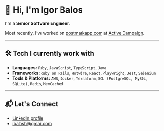 # 👋 Hi, I'm Igor Balos

I'm a **Senior Software Engineer**. 

Most recently, I’ve worked on [postmarkapp.com](https://postmarkapp.com/) at [Active Campaign](https://www.activecampaign.com/).

---

## 🛠 Tech I currently work with

- **Languages:** `Ruby`, `JavaScript`, `TypeScript`, `Java`
- **Frameworks:** `Ruby on Rails`, `Hotwire`, `React`, `Playwright`, `Jest`, `Selenium`
- **Tools & Platforms:** `AWS`, `Docker`, `Terraform`, `SQL (PostgreSQL, MySQL, SQLite)`, `Redis`, `MemCached`

---

## 📬 Let's Connect

- [LinkedIn profile](https://www.linkedin.com/in/ibalosh/)  
- ibalosh@gmail.com
